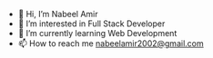 - 👋 Hi, I’m Nabeel Amir
- 👀 I’m interested in Full Stack Developer
- 🌱 I’m currently learning Web Development
- 📫 How to reach me nabeelamir2002@gmail.com

<!---
NabeelAmir28/NabeelAmir28 is a ✨ special ✨ repository because its `README.md` (this file) appears on your GitHub profile.
You can click the Preview link to take a look at your changes.
--->
